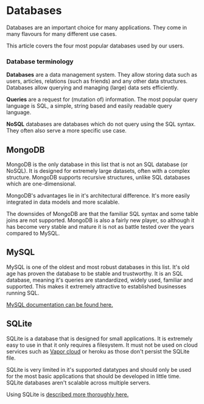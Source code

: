 # Databases

Databases are an important choice for many applications. They come in many flavours for many different use cases.

This article covers the four most popular databases used by our users.

### Database terminology

**Databases** are a data management system. They allow storing data such as users, articles, relations (such as friends) and any other data structures. Databases allow querying and managing (large) data sets efficiently.

**Queries** are a request for (mutation of) information. The most popular query language is SQL, a simple, string based and easily readable query language.

**NoSQL** databases are databases which do not query using the SQL syntax. They often also serve a more specific use case.

## MongoDB

MongoDB is the only database in this list that is not an SQL database (or NoSQL). It is designed for extremely large datasets, often with a complex structure. MongoDB supports recursive structures, unlike SQL databases which are one-dimensional.

MongoDB's advantages lie in it's architectural difference. It's more easily integrated in data models and more scalable.

The downsides of MongoDB are that the familiar SQL syntax and some table joins are not supported. MongoDB is also a fairly new player, so although it has become very stable and mature it is not as battle tested over the years compared to MySQL.

## MySQL

MySQL is one of the oldest and most robust databases in this list. It's old age has proven the database to be stable and trustworthy. It is an SQL database, meaning it's queries are standardized, widely used, familiar and supported. This makes it extremely attractive to established businesses running SQL.

[MySQL documentation can be found here.](../mysql/index.md)

<!-- ## PostgreSQL -->

## SQLite

SQLite is a database that is designed for small applications. It is extremely easy to use in that it only requires a filesystem. It must not be used on cloud services such as [Vapor cloud](../vapor/cloud.md) or heroku as those don't persist the SQLite file.

SQLite is very limited in it's supported datatypes and should only be used for the most basic applications that should be developed in little time. SQLite databases aren't scalable across multiple servers.

Using SQLite is [described more thoroughly here.](../sqlite/overview.md)
